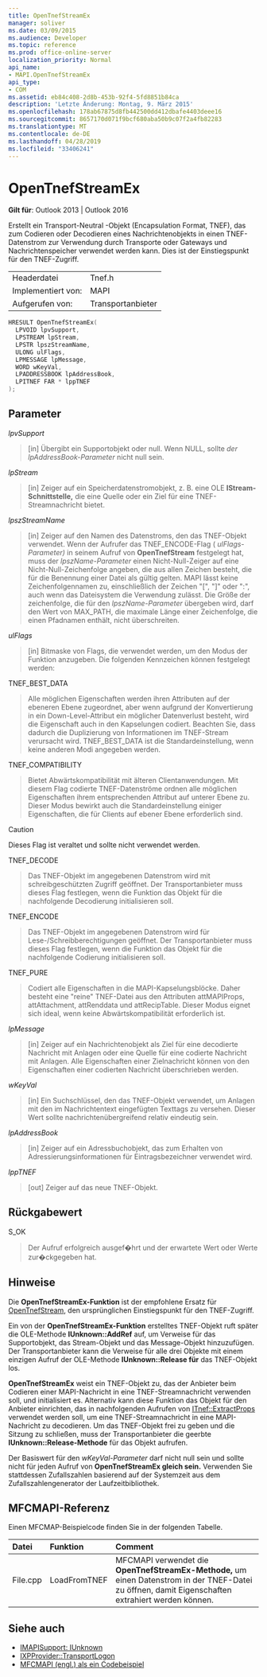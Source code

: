 ```yaml
---
title: OpenTnefStreamEx
manager: soliver
ms.date: 03/09/2015
ms.audience: Developer
ms.topic: reference
ms.prod: office-online-server
localization_priority: Normal
api_name:
- MAPI.OpenTnefStreamEx
api_type:
- COM
ms.assetid: eb84c408-2d8b-453b-92f4-5fd8851b84ca
description: 'Letzte Änderung: Montag, 9. März 2015'
ms.openlocfilehash: 178ab67875d8fb442500dd412dbafe4403deee16
ms.sourcegitcommit: 8657170d071f9bcf680aba50b9c07f2a4fb82283
ms.translationtype: MT
ms.contentlocale: de-DE
ms.lasthandoff: 04/28/2019
ms.locfileid: "33406241"
---
```

# <a name="opentnefstreamex"></a>OpenTnefStreamEx

**Gilt für**: Outlook 2013 | Outlook 2016 
  
Erstellt ein Transport-Neutral -Objekt (Encapsulation Format, TNEF), das zum Codieren oder Decodieren eines Nachrichtenobjekts in einen TNEF-Datenstrom zur Verwendung durch Transporte oder Gateways und Nachrichtenspeicher verwendet werden kann. Dies ist der Einstiegspunkt für den TNEF-Zugriff. 
  
|||
|:-----|:-----|
|Headerdatei  <br/> |Tnef.h  <br/> |
|Implementiert von:  <br/> |MAPI  <br/> |
|Aufgerufen von:  <br/> |Transportanbieter  <br/> |
   
```cpp
HRESULT OpenTnefStreamEx(
  LPVOID lpvSupport,
  LPSTREAM lpStream,
  LPSTR lpszStreamName,
  ULONG ulFlags,
  LPMESSAGE lpMessage,
  WORD wKeyVal,
  LPADDRESSBOOK lpAddressBook,
  LPITNEF FAR * lppTNEF
);
```

## <a name="parameters"></a>Parameter

_lpvSupport_
  
> [in] Übergibt ein Supportobjekt oder null. Wenn NULL, sollte  _der lpAddressBook-Parameter_ nicht null sein. 
    
_lpStream_
  
> [in] Zeiger auf ein Speicherdatenstromobjekt, z. B. eine OLE **IStream-Schnittstelle,** die eine Quelle oder ein Ziel für eine TNEF-Streamnachricht bietet. 
    
_lpszStreamName_
  
> [in] Zeiger auf den Namen des Datenstroms, den das TNEF-Objekt verwendet. Wenn der Aufrufer das TNEF_ENCODE-Flag ( _ulFlags-Parameter)_ in seinem Aufruf von **OpenTnefStream** festgelegt hat, muss der  _lpszName-Parameter_ einen Nicht-Null-Zeiger auf eine Nicht-Null-Zeichenfolge angeben, die aus allen Zeichen besteht, die für die Benennung einer Datei als gültig gelten. MAPI lässt keine Zeichenfolgennamen zu, einschließlich der Zeichen "[", "]" oder ":", auch wenn das Dateisystem die Verwendung zulässt. Die Größe der zeichenfolge, die für den  _lpszName-Parameter_ übergeben wird, darf den Wert von MAX_PATH, die maximale Länge einer Zeichenfolge, die einen Pfadnamen enthält, nicht überschreiten. 
    
_ulFlags_
  
> [in] Bitmaske von Flags, die verwendet werden, um den Modus der Funktion anzugeben. Die folgenden Kennzeichen können festgelegt werden:
    
TNEF_BEST_DATA 
  
> Alle möglichen Eigenschaften werden ihren Attributen auf der ebeneren Ebene zugeordnet, aber wenn aufgrund der Konvertierung in ein Down-Level-Attribut ein möglicher Datenverlust besteht, wird die Eigenschaft auch in den Kapselungen codiert. Beachten Sie, dass dadurch die Duplizierung von Informationen im TNEF-Stream verursacht wird. TNEF_BEST_DATA ist die Standardeinstellung, wenn keine anderen Modi angegeben werden. 
    
TNEF_COMPATIBILITY 
  
> Bietet Abwärtskompatibilität mit älteren Clientanwendungen. Mit diesem Flag codierte TNEF-Datenströme ordnen alle möglichen Eigenschaften ihrem entsprechenden Attribut auf unterer Ebene zu. Dieser Modus bewirkt auch die Standardeinstellung einiger Eigenschaften, die für Clients auf ebener Ebene erforderlich sind. 
    
  > [!CAUTION]
  > Dieses Flag ist veraltet und sollte nicht verwendet werden. 
  
TNEF_DECODE 
  
> Das TNEF-Objekt im angegebenen Datenstrom wird mit schreibgeschützten Zugriff geöffnet. Der Transportanbieter muss dieses Flag festlegen, wenn die Funktion das Objekt für die nachfolgende Decodierung initialisieren soll.
    
TNEF_ENCODE 
  
> Das TNEF-Objekt im angegebenen Datenstrom wird für Lese-/Schreibberechtigungen geöffnet. Der Transportanbieter muss dieses Flag festlegen, wenn die Funktion das Objekt für die nachfolgende Codierung initialisieren soll.
    
TNEF_PURE 
  
> Codiert alle Eigenschaften in die MAPI-Kapselungsblöcke. Daher besteht eine "reine" TNEF-Datei aus den Attributen attMAPIProps, attAttachment, attRenddata und attRecipTable. Dieser Modus eignet sich ideal, wenn keine Abwärtskompatibilität erforderlich ist.
    
_lpMessage_
  
> [in] Zeiger auf ein Nachrichtenobjekt als Ziel für eine decodierte Nachricht mit Anlagen oder eine Quelle für eine codierte Nachricht mit Anlagen. Alle Eigenschaften einer Zielnachricht können von den Eigenschaften einer codierten Nachricht überschrieben werden.
    
_wKeyVal_
  
> [in] Ein Suchschlüssel, den das TNEF-Objekt verwendet, um Anlagen mit den im Nachrichtentext eingefügten Texttags zu versehen. Dieser Wert sollte nachrichtenübergreifend relativ eindeutig sein. 
    
_lpAddressBook_
  
> [in] Zeiger auf ein Adressbuchobjekt, das zum Erhalten von Adressierungsinformationen für Eintragsbezeichner verwendet wird. 
    
_lppTNEF_
  
> [out] Zeiger auf das neue TNEF-Objekt.
    
## <a name="return-value"></a>Rückgabewert

S_OK 
  
> Der Aufruf erfolgreich ausgef�hrt und der erwartete Wert oder Werte zur�ckgegeben hat.
    
## <a name="remarks"></a>Hinweise

Die **OpenTnefStreamEx-Funktion** ist der empfohlene Ersatz für [OpenTnefStream](opentnefstream.md), den ursprünglichen Einstiegspunkt für den TNEF-Zugriff. 
  
Ein von der **OpenTnefStreamEx-Funktion** erstelltes TNEF-Objekt ruft später die OLE-Methode **IUnknown::AddRef** auf, um Verweise für das Supportobjekt, das Stream-Objekt und das Message-Objekt hinzuzufügen. Der Transportanbieter kann die Verweise für alle drei Objekte mit einem einzigen Aufruf der OLE-Methode **IUnknown::Release für** das TNEF-Objekt los. 
  
**OpenTnefStreamEx** weist ein TNEF-Objekt zu, das der Anbieter beim Codieren einer MAPI-Nachricht in eine TNEF-Streamnachricht verwenden soll, und initialisiert es. Alternativ kann diese Funktion das Objekt für den Anbieter einrichten, das in nachfolgenden Aufrufen von [ITnef::ExtractProps](itnef-extractprops.md) verwendet werden soll, um eine TNEF-Streamnachricht in eine MAPI-Nachricht zu decodieren. Um das TNEF-Objekt frei zu geben und die Sitzung zu schließen, muss der Transportanbieter die geerbte **IUnknown::Release-Methode** für das Objekt aufrufen. 
  
Der Basiswert für den _wKeyVal-Parameter_ darf nicht null sein und sollte nicht für jeden Aufruf von **OpenTnefStreamEx gleich sein.** Verwenden Sie stattdessen Zufallszahlen basierend auf der Systemzeit aus dem Zufallszahlengenerator der Laufzeitbibliothek.
  
## <a name="mfcmapi-reference"></a>MFCMAPI-Referenz

Einen MFCMAP-Beispielcode finden Sie in der folgenden Tabelle.
  
|**Datei**|**Funktion**|**Comment**|
|:-----|:-----|:-----|
|File.cpp  <br/> |LoadFromTNEF  <br/> |MFCMAPI verwendet die **OpenTnefStreamEx-Methode,** um einen Datenstrom in der TNEF-Datei zu öffnen, damit Eigenschaften extrahiert werden können.  <br/> |
   
## <a name="see-also"></a>Siehe auch

- [IMAPISupport: IUnknown](imapisupportiunknown.md)
- [IXPProvider::TransportLogon](ixpprovider-transportlogon.md)
- [MFCMAPI (engl.) als ein Codebeispiel](mfcmapi-as-a-code-sample.md)

